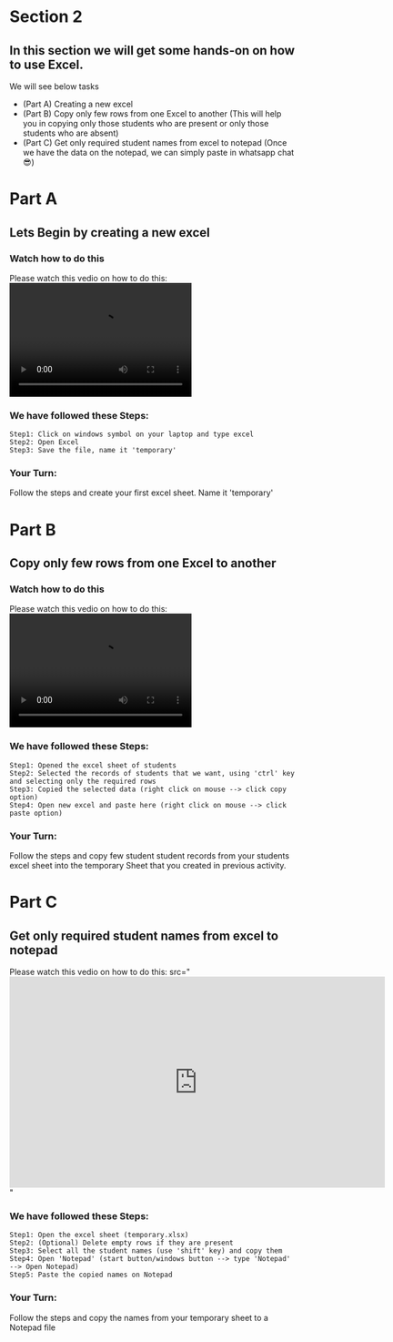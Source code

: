 # Section 2
## In this section we will get some hands-on on how to use Excel.
We will see below tasks
- (Part A) Creating a new excel
- (Part B) Copy only few rows from one Excel to another (This will help you in copying only those students who are present or only those students who are absent)
- (Part C) Get only required student names from excel to notepad (Once we have the data on the notepad, we can simply paste in whatsapp chat :sunglasses:)

# Part A
## Lets Begin by creating a new excel
### Watch how to do this
Please watch this vedio on how to do this:
<video src="Create_new_excelsheet.mp4" width="320" height="200" controls preload></video>

### We have followed these Steps:
```Steps
Step1: Click on windows symbol on your laptop and type excel
Step2: Open Excel 
Step3: Save the file, name it 'temporary'
```

### Your Turn:
Follow the steps and create your first excel sheet. Name it 'temporary'

# Part B
##  Copy only few rows from one Excel to another 
### Watch how to do this
Please watch this vedio on how to do this:
<video src="https://youtu.be/KQAtt4kGIDM" width="320" height="200" controls preload></video>

### We have followed these Steps:
```Steps
Step1: Opened the excel sheet of students
Step2: Selected the records of students that we want, using 'ctrl' key and selecting only the required rows
Step3: Copied the selected data (right click on mouse --> click copy option)
Step4: Open new excel and paste here (right click on mouse --> click paste option)
```

### Your Turn:
Follow the steps and copy few student student records from your students excel sheet into the temporary Sheet that you created in previous activity.

# Part C
## Get only required student names from excel to notepad 
Please watch this vedio on how to do this:
src="<iframe width="660" height="371" src="https://www.youtube.com/embed/j52LA-ushAE" frameborder="0" allow="accelerometer; autoplay; encrypted-media; gyroscope; picture-in-picture" allowfullscreen></iframe>" 

### We have followed these Steps:
```Steps
Step1: Open the excel sheet (temporary.xlsx)
Step2: (Optional) Delete empty rows if they are present
Step3: Select all the student names (use 'shift' key) and copy them
Step4: Open 'Notepad' (start button/windows button --> type 'Notepad' --> Open Notepad)
Step5: Paste the copied names on Notepad
```

### Your Turn:
Follow the steps and copy the names from your temporary sheet to a Notepad file











